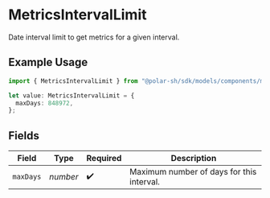 # MetricsIntervalLimit

Date interval limit to get metrics for a given interval.

## Example Usage

```typescript
import { MetricsIntervalLimit } from "@polar-sh/sdk/models/components/metricsintervallimit.js";

let value: MetricsIntervalLimit = {
  maxDays: 848972,
};
```

## Fields

| Field                                     | Type                                      | Required                                  | Description                               |
| ----------------------------------------- | ----------------------------------------- | ----------------------------------------- | ----------------------------------------- |
| `maxDays`                                 | *number*                                  | :heavy_check_mark:                        | Maximum number of days for this interval. |